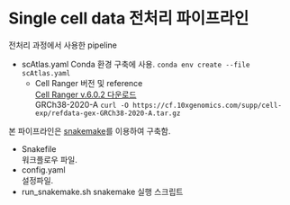 # Single cell data 전처리 파이프라인

전처리 과정에서 사용한 pipeline

- scAtlas.yaml
  Conda 환경 구축에 사용.
  ``conda env create --file scAtlas.yaml``
  - Cell Ranger 버전 및 reference  
    [Cell Ranger v.6.0.2 다운로드](https://support.10xgenomics.com/single-cell-gene-expression/software/downloads/6.0)  
    GRCh38-2020-A   ``curl -O https://cf.10xgenomics.com/supp/cell-exp/refdata-gex-GRCh38-2020-A.tar.gz``

본 파이프라인은 [snakemake](https://snakemake.readthedocs.io/en/stable/)를 이용하여 구축함.
- Snakefile  
  워크플로우 파일.  
- config.yaml  
  설정파일.
- run_snakemake.sh
  snakemake 실행 스크립트
  
